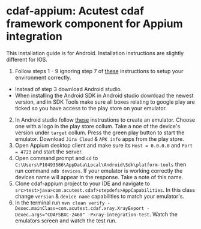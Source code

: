 # cdaf-appium: Acutest cdaf framework component for Appium integration

This installation guide is for Android. Installation instructions are slightly different for IOS.

1. Follow steps 1 - 9 ignoring step 7 of [these](https://www.toolsqa.com/mobile-automation/appium/appium-tutorial/) instructions to setup your environment correctly.
  -  Instead of step 3 download Android studio.
  -  When installing the Android SDK in Android studio download the newest version, and in SDK Tools make sure all boxes relating to google play are ticked so you have access to the play store on your emulator.
2. In Android studio follow [these](https://developer.android.com/studio/run/managing-avds) instrustions to create an emulator. Choose one with a logo in the play store collum. Take a noe of the device's version under `target` collum. Press the green play button to start the emulator. Download `Jira Cloud` & `APK info` apps from the play store.
3. Open Appium desktop client and make sure its `Host = 0.0.0.0` and `Port = 4723` and start the server.
4. Open command prompt and `cd` to `C:\Users\P10493586\AppData\Local\Android\Sdk\platform-tools` then run command `adb devices`. If your emulator is working correctly the devices name will appear in the response. Take a note of this name.
5. Clone cdaf-appium project to your IDE and navigate to `src>test>java>com.acutest.cdaf>stepdefs>AppCapabilities`. In this class change `version` & `device name` capabilities to match your emulator's.
6. In the terminal run `mvn clean verify -Dexec.mainClass=com.acutest.cdaf.xray.XrayExport -Dexec.args="CDAFSBXC-2460" -Pxray-integration-test`. Watch the emulators screen and watch the test run.
